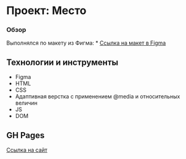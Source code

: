 # Проект: Место

### Обзор

Выполнялся по макету из Фигма: * [Ссылка на макет в Figma](https://www.figma.com/file/2cn9N9jSkmxD84oJik7xL7/JavaScript.-Sprint-4?node-id=0%3A1)

## Технологии и инструменты
- Figma
- HTML
- CSS
- Адаптивная верстка с применением @media и относительных величин
- JS
- DOM

## GH Pages
[Ссылка на сайт](https://vasilevstanislav.github.io/mesto/)

